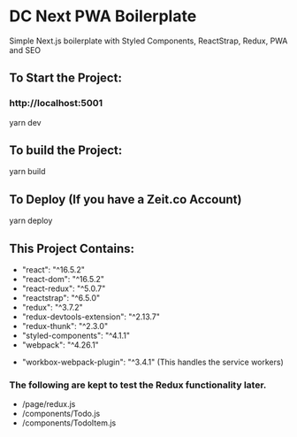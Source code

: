 # DC Next PWA Boilerplate

Simple Next.js boilerplate with Styled Components, ReactStrap, Redux, PWA and SEO

## To Start the Project:

### http://localhost:5001

yarn dev

## To build the Project:

yarn build

## To Deploy (If you have a Zeit.co Account)

yarn deploy

## This Project Contains:

- "react": "^16.5.2"
- "react-dom": "^16.5.2"
- "react-redux": "^5.0.7"
- "reactstrap": "^6.5.0"
- "redux": "^3.7.2"
- "redux-devtools-extension": "^2.13.7"
- "redux-thunk": "^2.3.0"
- "styled-components": "^4.1.1"
- "webpack": "^4.26.1"

* "workbox-webpack-plugin": "^3.4.1"
  (This handles the service workers)

### The following are kept to test the Redux functionality later.

- /page/redux.js
- /components/Todo.js
- /components/TodoItem.js
